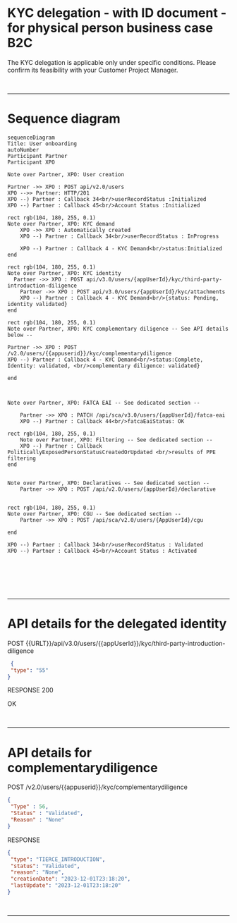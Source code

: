 # KYC delegation - with ID document - for physical person business case B2C

The KYC delegation is applicable only under specific conditions.
Please confirm its feasibility with your Customer Project Manager.	

<br/>

* * *


# Sequence diagram

```mermaid
sequenceDiagram
Title: User onboarding
autoNumber
Participant Partner
Participant XPO

Note over Partner, XPO: User creation

Partner ->> XPO : POST api/v2.0/users
XPO -->> Partner: HTTP/201
XPO --) Partner : Callback 34<br/>userRecordStatus :Initialized
XPO --) Partner : Callback 45<br/>Account Status :Initialized

rect rgb(104, 180, 255, 0.1)
Note over Partner, XPO: KYC demand
    XPO ->> XPO : Automatically created
    XPO --) Partner : Callback 34<br/>userRecordStatus : InProgress

    XPO --) Partner : Callback 4 - KYC Demand<br/>status:Initialized
end

rect rgb(104, 180, 255, 0.1)
Note over Partner, XPO: KYC identity
  Partner ->> XPO : POST api/v3.0/users/{appUserId}/kyc/third-party-introduction-diligence 
    Partner ->> XPO : POST api/v3.0/users/{appUserId}/kyc/attachments
    XPO --) Partner : Callback 4 - KYC Demand<br/>{status: Pending, identity validated}
end

rect rgb(104, 180, 255, 0.1)
Note over Partner, XPO: KYC complementary diligence -- See API details below --

Partner ->> XPO : POST /v2.0/users/{{appuserid}}/kyc/complementarydiligence
XPO --) Partner : Callback 4 - KYC Demand<br/>status:Complete, Identity: validated, <br/>complementary diligence: validated}

end



Note over Partner, XPO: FATCA EAI -- See dedicated section --

    Partner ->> XPO : PATCH /api/sca/v3.0/users/{appUserId}/fatca-eai
    XPO --) Partner : Callback 44<br/>fatcaEaiStatus: OK

rect rgb(104, 180, 255, 0.1)
    Note over Partner, XPO: Filtering -- See dedicated section --
    XPO --) Partner : Callback PoliticallyExposedPersonStatusCreatedOrUpdated <br/>results of PPE filtering 
end


Note over Partner, XPO: Declaratives -- See dedicated section --
    Partner ->> XPO : POST /api/v2.0/users/{appUserId}/declarative


rect rgb(104, 180, 255, 0.1)
Note over Partner, XPO: CGU -- See dedicated section --
    Partner ->> XPO : POST /api/sca/v2.0/users/{AppUserId}/cgu
	
end

XPO --) Partner : Callback 34<br/>userRecordStatus : Validated
XPO --) Partner : Callback 45<br/>Account Status : Activated





```

<br/>

* * *

# API details for the delegated identity

POST {{URLT}}/api/v3.0/users/{{appUserId}}/kyc/third-party-introduction-diligence

```json
 {
 "type": "55"
}
```

RESPONSE 200

OK

<br/>


* * *

# API details for complementarydiligence

POST /v2.0/users/{{appuserid}}/kyc/complementarydiligence

```json
{
 "Type" : 56,
 "Status" : "Validated",
 "Reason" : "None"
}
```

RESPONSE

```json
{
 "type": "TIERCE_INTRODUCTION",
 "status": "Validated",
 "reason": "None",
 "creationDate": "2023-12-01T23:18:20",
 "lastUpdate": "2023-12-01T23:18:20"
}
```

<br/>

* * *
